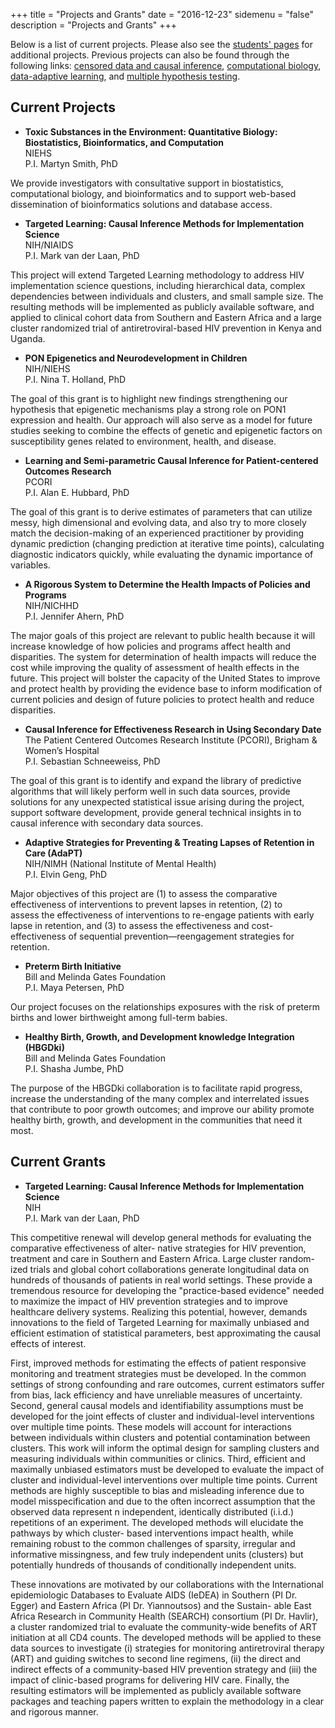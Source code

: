 +++
title = "Projects and Grants"
date = "2016-12-23"
sidemenu = "false"
description = "Projects and Grants"
+++

Below is a list of current projects. Please also see the [students'
pages](../students) for additional projects. Previous projects can also be
found through the following links: [censored data and causal
inference](../causality), [computational biology](../compbio), [data-adaptive
learning](../crossval), and [multiple hypothesis testing](../multtest).

## Current Projects

- **Toxic Substances in the Environment: Quantitative Biology: Biostatistics, Bioinformatics, and Computation**<br>
NIEHS<br>
P.I. Martyn Smith, PhD

We provide investigators with consultative support in biostatistics, computational biology, and bioinformatics and to support web-based dissemination of bioinformatics solutions and database access.

- **Targeted Learning: Causal Inference Methods for Implementation Science**<br>
NIH/NIAIDS<br>
P.I. Mark van der Laan, PhD

This project will extend Targeted Learning methodology to address HIV implementation science questions, including hierarchical data, complex dependencies between individuals and clusters, and small sample size. The resulting methods will be implemented as publicly available software, and applied to clinical cohort data from Southern and Eastern Africa and a large cluster randomized trial of antiretroviral-based HIV prevention in Kenya and Uganda.


- **PON Epigenetics and Neurodevelopment in Children**<br>
NIH/NIEHS<br>
P.I. Nina T. Holland, PhD

The goal of this grant is to highlight new findings strengthening our hypothesis that epigenetic mechanisms play a strong role on PON1 expression and health. Our approach will also serve as a model for future studies seeking to combine the effects of genetic and epigenetic factors on susceptibility genes related to environment, health, and disease.


- **Learning and Semi-parametric Causal Inference for Patient-centered Outcomes Research**<br>
PCORI<br>
P.I. Alan E. Hubbard, PhD

The goal of this grant is to derive estimates of parameters that can utilize messy, high dimensional and evolving data, and also try to more closely match the decision-making of an experienced practitioner by providing dynamic prediction (changing prediction at iterative time points), calculating diagnostic indicators quickly, while evaluating the dynamic importance of variables.


- **A Rigorous System to Determine the Health Impacts of Policies and Programs**<br>
NIH/NICHHD<br>
P.I. Jennifer Ahern, PhD

The major goals of this project are relevant to public health because it will increase knowledge of how policies and programs affect health and disparities. The system for determination of health impacts will reduce the cost while improving the quality of assessment of health effects in the future. This project will bolster the capacity of the United States to improve and protect health by providing the evidence base to inform modification of current policies and design of future policies to protect health and reduce disparities.


- **Causal Inference for Effectiveness Research in Using Secondary Date**<br>
The Patient Centered Outcomes Research Institute (PCORI), Brigham & Women’s Hospital<br>
P.I. Sebastian Schneeweiss, PhD

The goal of this grant is to identify and expand the library of predictive algorithms that will likely perform well in such data sources, provide solutions for any unexpected statistical issue arising during the project, support software development, provide general technical insights in to causal inference with secondary data sources.

- **Adaptive Strategies for Preventing & Treating Lapses of Retention in Care (AdaPT)**<br>
NIH/NIMH (National Institute of Mental Health)<br>
P.I. Elvin Geng, PhD

Major objectives of this project are (1) to assess the comparative effectiveness of interventions to prevent lapses in retention, (2) to assess the effectiveness of interventions to re-engage patients with early lapse in retention, and (3) to assess the effectiveness and cost-effectiveness of sequential prevention—reengagement strategies for retention.

- **Preterm Birth Initiative**<br>
Bill and Melinda Gates Foundation<br>
P.I. Maya Petersen, PhD

Our project focuses on the relationships exposures with the risk of preterm births and lower birthweight among full-term babies.

- **Healthy Birth, Growth, and Development knowledge Integration (HBGDki)**<br>
Bill and Melinda Gates Foundation<br>
P.I. Shasha Jumbe, PhD

The purpose of the HBGDki collaboration is to facilitate rapid progress, increase the understanding of the many complex and interrelated issues that contribute to poor growth outcomes; and improve our ability promote healthy birth, growth, and development in the communities that need it most.

## Current Grants

- **Targeted Learning: Causal Inference Methods for Implementation Science**<br>
NIH<br>
P.I. Mark van der Laan, PhD

This competitive renewal will develop general methods for evaluating the comparative effectiveness of alter- native strategies for HIV prevention, treatment and care in Southern and Eastern Africa. Large cluster random- ized trials and global cohort collaborations generate longitudinal data on hundreds of thousands of patients in real world settings. These provide a tremendous resource for developing the "practice-based evidence" needed to maximize the impact of HIV prevention strategies and to improve healthcare delivery systems. Realizing this potential, however, demands innovations to the field of Targeted Learning for maximally unbiased and efficient estimation of statistical parameters, best approximating the causal effects of interest.

First, improved methods for estimating the effects of patient responsive monitoring and treatment strategies must be developed. In the common settings of strong confounding and rare outcomes, current estimators suffer from bias, lack efficiency and have unreliable measures of uncertainty. Second, general causal models and identifiability assumptions must be developed for the joint effects of cluster and individual-level interventions over multiple time points. These models will account for interactions between individuals within clusters and potential contamination between clusters. This work will inform the optimal design for sampling clusters and measuring individuals within communities or clinics. Third, efficient and maximally unbiased estimators must be developed to evaluate the impact of cluster and individual-level interventions over multiple time points. Current methods are highly susceptible to bias and misleading inference due to model misspecification and due to the often incorrect assumption that the observed data represent n independent, identically distributed (i.i.d.) repetitions of an experiment. The developed methods will elucidate the pathways by which cluster- based interventions impact health, while remaining robust to the common challenges of sparsity, irregular and informative missingness, and few truly independent units (clusters) but potentially hundreds of thousands of conditionally independent units.

These innovations are motivated by our collaborations with the International epidemiologic Databases to Evaluate AIDS (IeDEA) in Southern (PI Dr. Egger) and Eastern Africa (PI Dr. Yiannoutsos) and the Sustain- able East Africa Research in Community Health (SEARCH) consortium (PI Dr. Havlir), a cluster randomized trial to evaluate the community-wide benefits of ART initiation at all CD4 counts. The developed methods will be applied to these data sources to investigate (i) strategies for monitoring antiretroviral therapy (ART) and guiding switches to second line regimens, (ii) the direct and indirect effects of a community-based HIV prevention strategy and (iii) the impact of clinic-based programs for delivering HIV care. Finally, the resulting estimators will be implemented as publicly available software packages and teaching papers written to explain the methodology in a clear and rigorous manner.


<!-- - **Biomedical Informatics for Critical Care**<br>
Intel Corporation<br>
P.I. Stuart Russell, PhD and Geoffrey Manley, MD, PhD

Here we propose to bring together a powerful multidisciplinary team from academic medicine (UCSF), computer science (UCB), and industry (Intel’s Digital Health Group) to develop a high performance information system and novel computational techniques for critical care medicine. To create the infrastructure and methods needed to achieve this goal, we will develop a scalable warehouse for critical care data to facilitate multi-institutional collaboration and knowledge discovery. In parallel, we will explore the potential of advanced informatics methods to improve patient classification, prognostic accuracy, and clinical decision-making. We believe that this multidisciplinary approach will ultimately fuel the development of a new generation of ICU information systems to improve the diagnosis, treatment and outcome of critically ill and injured patients.


- **Fresno Asthmatic Children’s Environment Study**<br>
National Institutes of Health/National Heart, Lung and Blood Institute   <br>
P.I. Ira Tager

The specific aims of the study are the following:  1) to evaluate the long-term health effects of exposure to air pollutants/bioaerosols on symptoms, asthma severity and growth of lung function; 2) to evaluate the extent to which genes involved in defense against oxidative stress influence short and long-term pollutant effects; 3) to evaluate the effects of interactions between exposures to traffic related pollutants and bioaerosals on both short-term and long-term pollutant effects; 4) to use methods of causal analysis (marginal structural models) and compare the quantitative inferences between causal and association analyses.


- **Toxic Substances in the Environment, Subproject Core D, Biostatistics and Computing**<br>
National Institutes of Health/National Institute of Environmental Health Sciences                <br>
P.I. Martyn Smith

The major goals of this project are to provide project investigators with consultative support in biostatistics, and to support computer-based communication and database needs.


- **Statistical Methods to Study the Epidemiology of HIV & Other Diseases**<br>
National Institutes of Health <br>
P.I. Nicholas Jewell

Development of statistical techniques for the analysis of a variety of data sets relating to HIV disease, uterine fibroids and other diseases including STIs.


- **Statistical Techniques for Complex Environmental Epidemiological Studies**<br>
National Institutes of Health <br>
P.I. Nicholas Jewell

This study is devoted to the development of statistical techniques to understand the effect of environmental exposures on the onset of disease in the presence of diagnosis data and assess the effects of multiple environmental exposures on a variety of pregnancy and child development outcomes.


- **Pregnancy Outcomes in Polycystic Ovary Syndrome**<br>
Kaiser Permanente Division of Research (NIH Prime) <br>
P.I. Joan Lo

This is an epidemiologic study focused on the pregnancy outcomes of women with polycystic ovary syndrome using retrospective data obtained from Kaiser Permanente Northern California.  Dr. van der Laan will provide oversight and input in regarding to modeling approaches and will supervise the work of the Assistant Researcher.


- **Targeted Empirical Super Learning in HIV Research**<br>
National Institutes of Health <br>
P.I. Mark van der Laan

This project will develop a general statistical methodology, called Targeted Empirical Learning, into a practical product that can be applied to answer scientific questions.   Specific applications include treatment rules for HIV-infected patients; activity levels in the elderly; mutation of HIV-virus for prediction of clinical response to drug combinations; measures of variable importance/causal effects of air pollution components on asthmatic children.


- **Biological Response Indicators of Environmental Stress Center:  Project 1 protein Adducts as Molecular Signatures of Carcinogen Dose**<br>
National Institutes of Health <br>
P.I. Steven Rappaport

The major goal of Project 1 is to demonstrate the viability of protein adductomics as a true omics approach.


- **Center for Integrative Research on Childhood Leukemia and the Environment: Project 2 - Exposure Assessment for Childhood Leukemia**<br>
National Institutes of Health/National Institute of Environmental Health Sciences <br>
P.I. Patricia Buffler
Project Leader: Stephen Rappaport

A project to assess exposures to persistent contaminants present in homes that may cause leukemia, based upon analysis of house dust, blood collected at the time of the diagnosis of leukemia cases, and archived newborn dried blood spots collected at birth.


- **Contemporary Treatment and Outcomes for Atrial Fibrillation in Clinical Practice**<br>
National Institutes of Health/National Heart, Lung and Blood Institute <br>
P.I. Alan Go

Collaboration between two members of the NHLBI-sponsored Cardiovasuclar Research Network (KPNC, KPSC) and a clinical trialist consortium to address the following aims: Aim 1:Develop and test novel risk stratification schemes for adverse outcomes (thromboembolism/stroke, bleeding) in patients with atrial fibrillation on and off anticoagulation from a large-scale community-based cohort and additionally validate risk models against patients enrolled in randomized clinical trials. Aim 2: Establish and characterize contemporary registries of incident and prevalent atrial fibrillation within very large, diverse community-based populations to provide critical insights into current outcome event rates and practice patterns, potential health disparities, and to facilitate more rapid enrollment into future effectiveness studies and clinical trials.  Aim 3: Identify and validate novel statistical approaches for conducting comparative effectiveness (CE) studies (eg, antithrombotic therapy, catheter ablation) in observational studies and clinical trials

## Recent Abstracts

- **Methodology Development in Comparative Effectiveness Research**<br>
Jennifer Creasman, Susan Gruber, Mark van der Laan<br>

We have three objectives for this project.  First, we hope to bridge the gap between scientific progress and broad adoption by industry, academic, and government agencies by developing professional, user-friendly super learner and targeted maximum likelihood estimation (SL-TMLE) software that will allow researchers to compare patient management strategies, identify which strategies work best for specific subgroups and predict outcomes based on individual clinical and demographic characteristics. Second, we aim to demonstrate the superiority of SL-TMLE by analyzing simulated data based on a broad range of existing “real” datasets. Collaborators have pledged access to ten datasets that address some of the priority areas outlined by the Institute of Medicine including cardiovascular disease, functional limitations and HIV/AIDS. These collaborations will result in publications demonstrating SL-TMLE to solve outstanding data analysis problems in CER.  Finally, we aim to increase the understanding and use of SL-TMLE throughout the research community by disseminating SL-TMLE materials via publications and presentations.
 -->
